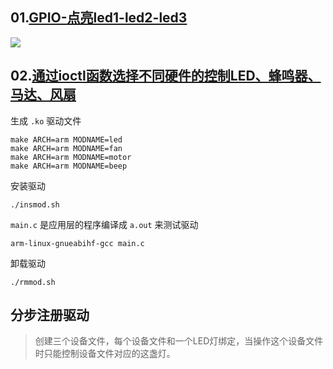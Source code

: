 ## 01.[GPIO-点亮led1-led2-led3](https://github.com/zhuang-xd/demo-code/tree/master/linux%E9%A9%B1%E5%8A%A8/01.GPIO-%E7%82%B9%E4%BA%AEled1-led2-led3)

![](assets/Video_20230704_080057_159.gif)

## 02.[通过ioctl函数选择不同硬件的控制LED、蜂鸣器、马达、风扇](https://github.com/zhuang-xd/demo-code/tree/master/linux%E9%A9%B1%E5%8A%A8/02.%E9%80%9A%E8%BF%87ioctl%E5%87%BD%E6%95%B0%E9%80%89%E6%8B%A9%E4%B8%8D%E5%90%8C%E7%A1%AC%E4%BB%B6%E7%9A%84%E6%8E%A7%E5%88%B6LED%E3%80%81%E8%9C%82%E9%B8%A3%E5%99%A8%E3%80%81%E9%A9%AC%E8%BE%BE%E3%80%81%E9%A3%8E%E6%89%87)

生成 `.ko` 驱动文件

```shell
make ARCH=arm MODNAME=led
make ARCH=arm MODNAME=fan
make ARCH=arm MODNAME=motor
make ARCH=arm MODNAME=beep
```

安装驱动

```shell
./insmod.sh
```

`main.c` 是应用层的程序编译成 `a.out` 来测试驱动

```shell
arm-linux-gnueabihf-gcc main.c
```

卸载驱动

```shell
./rmmod.sh
```



## 分步注册驱动

> 创建三个设备文件，每个设备文件和一个LED灯绑定，当操作这个设备文件时只能控制设备文件对应的这盏灯。
